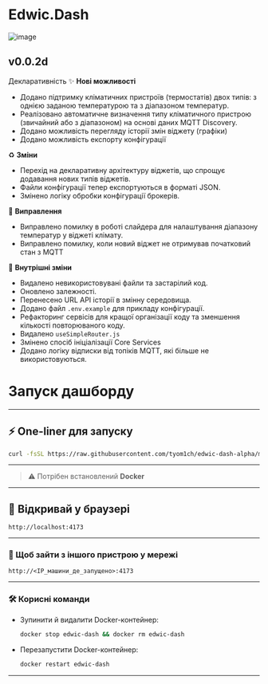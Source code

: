 # Edwic.Dash

![image](https://github.com/user-attachments/assets/cc4f998c-a5bb-49e9-a80c-bbe3e20a9859)

<!-- CHANGELOG START -->
## v0.0.2d

Декларативність
✨ **Нові можливості**
- Додано підтримку кліматичних пристроїв (термостатів) двох типів: з однією заданою температурою та з діапазоном температур.
- Реалізовано автоматичне визначення типу кліматичного пристрою (звичайний або з діапазоном) на основі даних MQTT Discovery.
- Додано можливість перегляду історії змін віджету (графіки)
- Додано можливість експорту конфігурації

♻️ **Зміни**
- Перехід на декларативну архітектуру віджетів, що спрощує додавання нових типів віджетів.
- Файли конфігурації тепер експортуються в форматі JSON.
- Змінено логіку обробки конфігурації брокерів.

🐛 **Виправлення**
- Виправлено помилку в роботі слайдера для налаштування діапазону температур у віджеті клімату.
- Виправлено помилку, коли новий віджет не отримував початковий стан з MQTT

🧹 **Внутрішні зміни**
- Видалено невикористовувані файли та застарілий код.
- Оновлено залежності.
- Перенесено URL API історії в змінну середовища.
- Додано файл `.env.example` для прикладу конфігурації.
- Рефакторинг сервісів для кращої організації коду та зменшення кількості повторюваного коду.
- Видалено `useSimpleRouter.js`
- Змінено спосіб ініціалізації Core Services
- Додано логіку відписки від топіків MQTT, які більше не використовуються.
<!-- CHANGELOG END -->

# Запуск дашборду

---

## ⚡ One-liner для запуску

```bash
curl -fsSL https://raw.githubusercontent.com/tyom1ch/edwic-dash-alpha/main/install.sh -o install.sh && bash install.sh
```

---

> ⚠️ Потрібен встановлений **Docker**

---

## 🚀 Відкривай у браузері

```
http://localhost:4173
```

---

### 📡 Щоб зайти з іншого пристрою у мережі

```
http://<IP_машини_де_запущено>:4173
```

---

### 🛠️ Корисні команди

* Зупинити й видалити Docker-контейнер:

  ```bash
  docker stop edwic-dash && docker rm edwic-dash
  ```

* Перезапустити Docker-контейнер:

  ```bash
  docker restart edwic-dash
  ```
---
